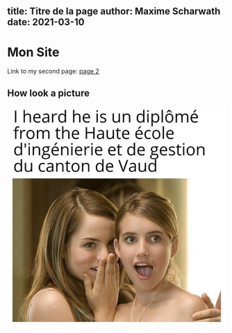 title: Titre de la page
author: Maxime Scharwath
date: 2021-03-10
---

# Mon Site

Link to my second page: [page 2](./dir/page2.md)

## How look a picture
![Un meme](./dir2/photo.jpg)